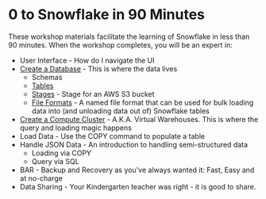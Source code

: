 # 0 to Snowflake in 90 Minutes 

These workshop materials facilitate the learning of Snowflake in less than 90 minutes.  When the workshop completes, you will be an expert in:

* User Interface - How do I navigate the UI
* [Create a Database](https://github.com/davidproksch/0-to-Snowflake/blob/master/CreateDatabase.sql) - This is where the data lives
  * Schemas
  * [Tables](https://github.com/davidproksch/0-to-Snowflake/blob/master/CreateTable.sql)
  * [Stages](https://github.com/davidproksch/0-to-Snowflake/blob/master/CreateAWSStage.sql) - Stage for an AWS S3 bucket
  * [File Formats](https://github.com/davidproksch/0-to-Snowflake/blob/master/CreateFileFormat.sql) - A named file format that can be used for bulk loading data into (and unloading data out of) Snowflake tables
* [Create a Compute Cluster](https://github.com/davidproksch/0-to-Snowflake/blob/master/CreateVirtualWarehouse.sql) - A.K.A. Virtual Warehouses.  This is where the query and loading magic happens
* Load Data - Use the COPY command to populate a table
* Handle JSON Data - An introduction to handling semi-structured data
  * Loading via COPY
  * Query via SQL
* BAR - Backup and Recovery as you've always wanted it:  Fast, Easy and at no-charge
* Data Sharing - Your Kindergarten teacher was right - it is good to share.

